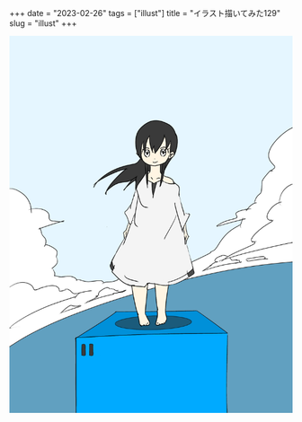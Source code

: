 +++
date = "2023-02-26"
tags = ["illust"]
title = "イラスト描いてみた129"
slug = "illust"
+++

![](/img/yui_129.png)
